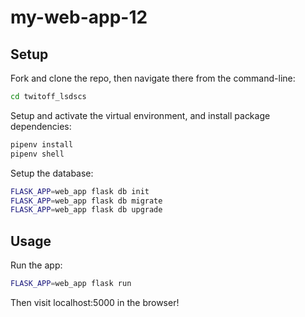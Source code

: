 # my-web-app-12

## Setup

Fork and clone the repo, then navigate there from the command-line:

```sh
cd twitoff_lsdscs
```

Setup and activate the virtual environment, and install package dependencies:

```sh
pipenv install
pipenv shell
```

Setup the database:

```sh
FLASK_APP=web_app flask db init
FLASK_APP=web_app flask db migrate
FLASK_APP=web_app flask db upgrade
```

## Usage

Run the app:

```sh
FLASK_APP=web_app flask run
```

Then visit localhost:5000 in the browser!
